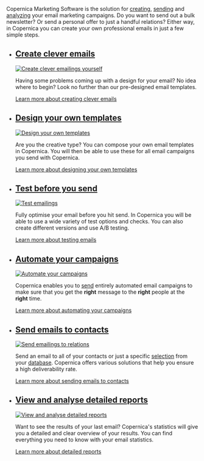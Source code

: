 Copernica Marketing Software is the solution for
[creating](https://www.copernica.com/en/features/emailings/create-clever-emailings "create emailings"),
[sending](https://www.copernica.com/en/features/emailings/send-emailings-to-relations "send emailings")
and
[analyzing](https://www.copernica.com/en/features/emailings/view-detailed-reports "View detailed reports")
your email marketing campaigns. Do you want to send out a bulk
newsletter? Or send a personal offer to just a handful relations? Either
way, in Copernica you can create your own professional emails in just a
few simple steps.

-   [Create clever emails](http://www.copernica.com/en/features/emailings/create-clever-emailings "Create clever emailings")
    ------------------------------------------------------------------------------------------------------------------------

    [![Create clever emailings
    yourself](Copernicacom/en-emailings-01-thumb.png "Create clever emailings")](http://www.copernica.com/en/features/emailings/create-clever-emailings "Create clever emailings")

    Having some problems coming up with a design for your email? No idea
    where to begin? Look no further than our pre-designed email
    templates.

    [Learn more about creating clever
    emails](http://www.copernica.com/en/features/emailings/create-clever-emailings "Create clever emailings")

-   [Design your own templates](http://www.copernica.com/en/features/emailings/create-custom-templates "Design your own templates")
    -------------------------------------------------------------------------------------------------------------------------------

    [![Design your own
    templates](Copernicacom/en-emailings-02-thumb.png "Design your own templates")](http://www.copernica.com/en/features/emailings/create-custom-templates "Design your own templates")

    Are you the creative type? You can compose your own email templates
    in Copernica. You will then be able to use these for all email
    campaigns you send with Copernica.

    [Learn more about designing your own
    templates](http://www.copernica.com/en/features/emailings/create-custom-templates "Design your own templates")

-   [Test before you send](http://www.copernica.com/en/features/emailings/testing-before-sending "Test Emailings")
    --------------------------------------------------------------------------------------------------------------

    [![Test
    emailings](Copernicacom/en-emailings-03-thumb.png "Test Emailings")](http://www.copernica.com/en/features/emailings/testing-before-sending "Test Emailings")

    Fully optimise your email before you hit send. In Copernica you will
    be able to use a wide variety of test options and checks. You can
    also create different versions and use A/B testing.

    [Learn more about testing
    emails](http://www.copernica.com/en/features/emailings/testing-before-sending "Test Emailings")

-   [Automate your campaigns](http://www.copernica.com/en/features/emailings/automate-your-campaigns "Automate your campaigns")
    ---------------------------------------------------------------------------------------------------------------------------

    [![Automate your
    campaigns](Copernicacom/en-emailings-04-thumb.png "Automate your campaigns")](http://www.copernica.com/en/features/emailings/automate-your-campaigns "Automate your campaigns")

    Copernica enables you to
    [send](http://www.copernica.com/en/features/emailings/send-emailings-to-relations "Send emailings to relations")
    entirely automated email campaigns to make sure that you get
    the **right** message to the **right** people at the **right** time.

    [Learn more about automating your
    campaigns](http://www.copernica.com/en/features/emailings/automate-your-campaigns "Automate your campaigns")

-   [Send emails to contacts](http://www.copernica.com/en/features/emailings/send-emailings-to-relations "Send emailings to relations")
    -----------------------------------------------------------------------------------------------------------------------------------

    [![Send emailings to
    relations](Copernicacom/en-emailings-05-thumb.png "Send emailings to relations")](http://www.copernica.com/en/features/emailings/send-emailings-to-relations "Send emailings to relations")

    Send an email to all of your contacts or just a specific
    [selection](https://www.copernica.com/en/features/define-target-groups-with-selections "Define target groups with selections")
    from your
    [database](http://www.copernica.com/en/features/profiles/creating-your-own-databases "Creating your own database").
    Copernica offers various solutions that help you ensure a high
    deliverability rate.

    [Learn more about sending emails to
    contacts](http://www.copernica.com/en/features/emailings/send-emailings-to-relations "Send emailings to relations")

-   [View and analyse detailed reports](http://www.copernica.com/en/features/emailings/view-detailed-reports "View and analyse detailed reports")
    ---------------------------------------------------------------------------------------------------------------------------------------------

    [![View and analyse detailed
    reports](Copernicacom/en-emailings-06-thumb.png "View and analyse detailed reports")](http://www.copernica.com/en/features/emailings/view-detailed-reports "View and analyse detailed reports")

    Want to see the results of your last email? Copernica's statistics
    will give you a detailed and clear overview of your results. You can
    find everything you need to know with your email statistics.

    [Learn more about detailed
    reports](http://www.copernica.com/en/features/emailings/view-detailed-reports "View and analyse detailed reports")


